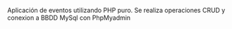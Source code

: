 Aplicación de eventos utilizando PHP puro. Se realiza operaciones CRUD y conexion a BBDD MySql con PhpMyadmin
